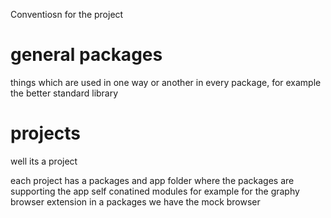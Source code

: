 Conventiosn for the project


# general packages
things which are used in one way or another in every package, for example the better standard library

# projects 
well its a project 

each project has a packages and app folder where the packages are supporting the app self conatined modules for example for the graphy browser extension in a packages we have the mock browser